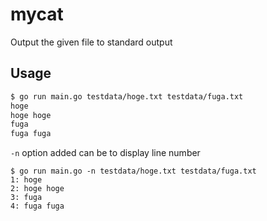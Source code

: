 # mycat
Output the given file to standard output

## Usage
```sh
$ go run main.go testdata/hoge.txt testdata/fuga.txt
hoge
hoge hoge
fuga
fuga fuga
```

`-n` option added can be to display line number
```
$ go run main.go -n testdata/hoge.txt testdata/fuga.txt
1: hoge
2: hoge hoge
3: fuga
4: fuga fuga
```
